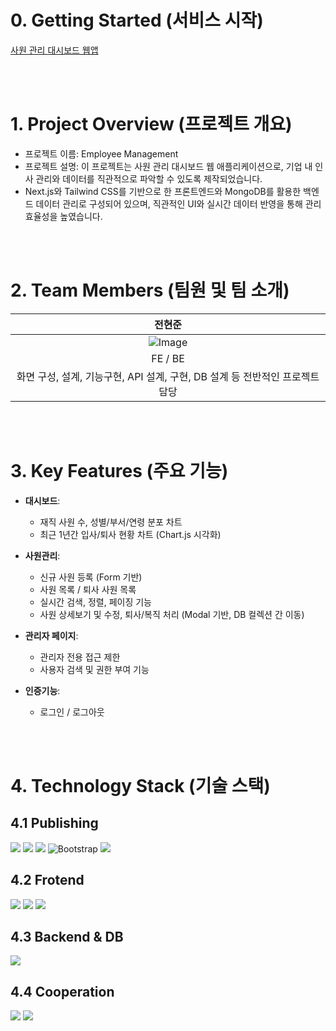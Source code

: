 
# 0. Getting Started (서비스 시작)
 <a href="https://employee-management-dashboard-mauve.vercel.app/" > 사원 관리 대시보드 웹앱 <a/>

<br/>
<br/>

# 1. Project Overview (프로젝트 개요)
- 프로젝트 이름: Employee Management
- 프로젝트 설명: 이 프로젝트는 사원 관리 대시보드 웹 애플리케이션으로, 기업 내 인사 관리와 데이터를 직관적으로 파악할 수 있도록 제작되었습니다. 
- Next.js와 Tailwind CSS를 기반으로 한 프론트엔드와 MongoDB를 활용한 백엔드 데이터 관리로 구성되어 있으며, 직관적인 UI와 실시간 데이터 반영을 통해 관리 효율성을 높였습니다.
  <!--  검색창과 장르 필터, 인기·최신 영화 탭을 통해 사용자 UX 흐름을 고려했으며, 실시간 API fetch 및 간단한 라우팅 구조를 구현했습니다. -->

<br/>
<br/>

# 2. Team Members (팀원 및 팀 소개)
| 전현준 |
|:------:|
| ![Image](https://github.com/user-attachments/assets/b97c1b7c-51b2-496b-a2a8-97cbdd1fd32e) |
| FE / BE |
| 화면 구성, 설계, 기능구현, API 설계, 구현, DB 설계 등 전반적인 프로젝트 담당 |

<br/>
<br/>

# 3. Key Features (주요 기능)

- **대시보드**:
  - 재직 사원 수, 성별/부서/연령 분포 차트
  - 최근 1년간 입사/퇴사 현황 차트 (Chart.js 시각화)

- **사원관리**:
  - 신규 사원 등록 (Form 기반)
  - 사원 목록 / 퇴사 사원 목록
  - 실시간 검색, 정렬, 페이징 기능
  - 사원 상세보기 및 수정, 퇴사/복직 처리 (Modal 기반, DB 컬렉션 간 이동)

- **관리자 페이지**:
  - 관리자 전용 접근 제한
  - 사용자 검색 및 권한 부여 기능

- **인증기능**:
  - 로그인 / 로그아웃
     
<br/>
<br/>


# 4. Technology Stack (기술 스택)
## 4.1 Publishing
<img src="https://img.shields.io/badge/html5-E34F26?style=for-the-badge&logo=html5&logoColor=white"> <img src="https://img.shields.io/badge/css3-1572B6?style=for-the-badge&logo=css&logoColor=white"> <img src="https://img.shields.io/badge/TailwindCSS-06B6D4?style=for-the-badge&logo=TailwindCSS&logoColor=white"/> ![Bootstrap](https://img.shields.io/badge/bootstrap-%238511FA.svg?style=for-the-badge&logo=bootstrap&logoColor=white) <img src="https://img.shields.io/badge/fontawesome-538DD7?style=for-the-badge&logo=fontawesome&logoColor=white"/>

## 4.2 Frotend
<img src="https://img.shields.io/badge/typescript-3178C6?style=for-the-badge&logo=typescript&logoColor=white"> <img src="https://img.shields.io/badge/react-61DAFB?style=for-the-badge&logo=react&logoColor=black">  <img src="https://img.shields.io/badge/Next.js-000000?style=for-the-badge&logo=Next.js&logoColor=white"/>  

## 4.3 Backend & DB
<img src="https://img.shields.io/badge/MongoDB-47A248?style=for-the-badge&logo=MongoDB&logoColor=white"/>

## 4.4 Cooperation
<img src="https://img.shields.io/badge/Git-F05032?style=for-the-badge&logo=git&logoColor=white"/>   <img src="https://img.shields.io/badge/GitHub-181717?style=for-the-badge&logo=GitHub&logoColor=white"/> 

<br/>
